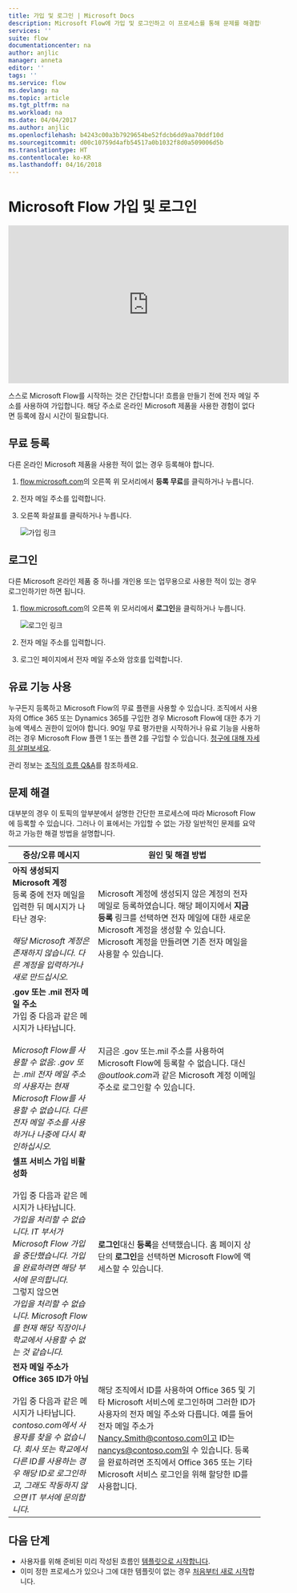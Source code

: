 ```yaml
---
title: 가입 및 로그인 | Microsoft Docs
description: Microsoft Flow에 가입 및 로그인하고 이 프로세스를 통해 문제를 해결합니다.
services: ''
suite: flow
documentationcenter: na
author: anjlic
manager: anneta
editor: ''
tags: ''
ms.service: flow
ms.devlang: na
ms.topic: article
ms.tgt_pltfrm: na
ms.workload: na
ms.date: 04/04/2017
ms.author: anjlic
ms.openlocfilehash: b4243c00a3b7929654be52fdcb6dd9aa70ddf10d
ms.sourcegitcommit: d00c10759d4afb54517a0b1032f8d0a509006d5b
ms.translationtype: HT
ms.contentlocale: ko-KR
ms.lasthandoff: 04/16/2018
---
```

# <a name="sign-up-and-sign-in-for-microsoft-flow"></a>Microsoft Flow 가입 및 로그인
<iframe width="560" height="315" src="https://www.youtube.com/embed/cRkmSZrctLc?list=PL8nfc9haGeb55I9wL9QnWyHp3ctU2_ThF" frameborder="0" allowfullscreen></iframe>

스스로 Microsoft Flow를 시작하는 것은 간단합니다! 흐름을 만들기 전에 전자 메일 주소를 사용하여 가입합니다. 해당 주소로 온라인 Microsoft 제품을 사용한 경험이 없다면 등록에 잠시 시간이 필요합니다.

## <a name="sign-up-free"></a>무료 등록
다른 온라인 Microsoft 제품을 사용한 적이 없는 경우 등록해야 합니다.

1. [flow.microsoft.com](https://flow.microsoft.com)의 오른쪽 위 모서리에서 **등록 무료**를 클릭하거나 누릅니다.
2. 전자 메일 주소를 입력합니다.
3. 오른쪽 화살표를 클릭하거나 누릅니다.

    ![가입 링크](./media/sign-up-sign-in/signup.png)

## <a name="sign-in"></a>로그인
다른 Microsoft 온라인 제품 중 하나를 개인용 또는 업무용으로 사용한 적이 있는 경우 로그인하기만 하면 됩니다.

1. [flow.microsoft.com](https://flow.microsoft.com)의 오른쪽 위 모서리에서 **로그인**을 클릭하거나 누릅니다.

    ![로그인 링크](./media/sign-up-sign-in/signin.png)
2. 전자 메일 주소를 입력합니다.
3. 로그인 페이지에서 전자 메일 주소와 암호를 입력합니다.

## <a name="using-paid-features"></a>유료 기능 사용
누구든지 등록하고 Microsoft Flow의 무료 플랜을 사용할 수 있습니다. 조직에서 사용자의 Office 365 또는 Dynamics 365를 구입한 경우 Microsoft Flow에 대한 추가 기능에 액세스 권한이 있어야 합니다. 90일 무료 평가판을 시작하거나 유료 기능을 사용하려는 경우 Microsoft Flow 플랜 1 또는 플랜 2를 구입할 수 있습니다. [청구에 대해 자세히 살펴보세요](billing-questions.md).

관리 정보는 [조직의 흐름 Q&A](organization-q-and-a.md)를 참조하세요.

## <a name="troubleshooting"></a>문제 해결
대부분의 경우 이 토픽의 앞부분에서 설명한 간단한 프로세스에 따라 Microsoft Flow에 등록할 수 있습니다. 그러나 이 표에서는 가입할 수 없는 가장 일반적인 문제를 요약하고 가능한 해결 방법을 설명합니다.


|                                                                                                                                                                                       증상/오류 메시지                                                                                                                                                                                        |                                                                                                                                                                              원인 및 해결 방법                                                                                                                                                                              |
|------------------------------------------------------------------------------------------------------------------------------------------------------------------------------------------------------------------------------------------------------------------------------------------------------------------------------------------------------------------------------------------------------|--------------------------------------------------------------------------------------------------------------------------------------------------------------------------------------------------------------------------------------------------------------------------------------------------------------------------------------------------------------------------------|
|                                                                                       **아직 생성되지 Microsoft 계정** <br> 등록 중에 전자 메일을 입력한 뒤 메시지가 나타난 경우:<br><br> *해당 Microsoft 계정은 존재하지 않습니다. 다른 계정을 입력하거나 새로 만드십시오.*                                                                                       |                                              Microsoft 계정에 생성되지 않은 계정의 전자 메일로 등록하였습니다. 해당 페이지에서 **지금 등록** 링크를 선택하면 전자 메일에 대한 새로운 Microsoft 계정을 생성할 수 있습니다. Microsoft 계정을 만들려면 기존 전자 메일을 사용할 수 있습니다.                                               |
|                                                  **.gov 또는 .mil 전자 메일 주소**<br>가입 중 다음과 같은 메시지가 나타납니다.<br><br>*Microsoft Flow를 사용할 수 없음: .gov 또는 .mil 전자 메일 주소의 사용자는 현재 Microsoft Flow를 사용할 수 없습니다. 다른 전자 메일 주소를 사용하거나 나중에 다시 확인하십시오.*                                                  |                                                                                            지금은 .gov 또는.mil 주소를 사용하여 Microsoft Flow에 등록할 수 없습니다. 대신 *\@outlook.com*과 같은 Microsoft 계정 이메일 주소로 로그인할 수 있습니다.                                                                                             |
| **셀프 서비스 가입 비활성화**<br><br>가입 중 다음과 같은 메시지가 나타납니다.<br>*가입을 처리할 수 없습니다. IT 부서가 Microsoft Flow 가입을 중단했습니다. 가입을 완료하려면 해당 부서에 문의합니다.* <br>그렇지 않으면<br> *가입을 처리할 수 없습니다. Microsoft Flow를 현재 해당 직장이나 학교에서 사용할 수 없는 것 같습니다.* |                                                                                        **로그인**대신 **등록**을 선택했습니다. 홈 페이지 상단의 **로그인**을 선택하면 Microsoft Flow에 액세스할 수 있습니다.                                                                                        |
|                                                   **전자 메일 주소가 Office 365 ID가 아님**<br><br>가입 중 다음과 같은 메시지가 나타납니다.<br>*contoso.com에서 사용자를 찾을 수 없습니다.  회사 또는 학교에서 다른 ID를 사용하는 경우 해당 ID로 로그인하고, 그래도 작동하지 않으면 IT 부서에 문의합니다.*                                                    | 해당 조직에서 ID를 사용하여 Office 365 및 기타 Microsoft 서비스에 로그인하며 그러한 ID가 사용자의 전자 메일 주소와 다릅니다. 예를 들어 전자 메일 주소가 Nancy.Smith@contoso.com이고 ID는 nancys@contoso.com일 수 있습니다. 등록을 완료하려면 조직에서 Office 365 또는 기타 Microsoft 서비스 로그인을 위해 할당한 ID를 사용합니다. |

## <a name="next-steps"></a>다음 단계
* 사용자를 위해 준비된 미리 작성된 흐름인 [템플릿으로 시작합니다](get-started-logic-template.md).
* 이미 정한 프로세스가 있으나 그에 대한 템플릿이 없는 경우 [처음부터 새로 시작](get-started-logic-flow.md)합니다.

